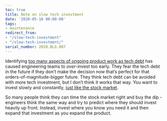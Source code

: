 ```yaml
---
toc: true
title: Note on slow tech investment
date: '2020-05-18 00:00:00'
tags:
- maintenance
redirect_from:
- "/slow-tech-investment"
- "/slow-tech-investment/"
serial_number: 2020.BLG.007
---
```

Identifying [too many aspects of ongoing product work as tech debt]( /2020/05/17/carving-out-tech-investment/) has caused engineering teams to _over_-invest too early. They fear the tech debt in the future if they don’t make the decision now that’s perfect for that orders-of-magnitude-bigger future. They think tech debt can be avoided with more tech investment, but I don’t think it works that way. You want to invest slowly and constantly, [just like the stock market](https://ofdollarsanddata.com/even-god-couldnt-beat-dollar-cost-averaging/).

So many people think they can time the stock market right and buy the dip - engineers think the same way and try to predict where they should invest heavily up front. Instead, invest where you know you need it and then expand that investment as you expand the product.

